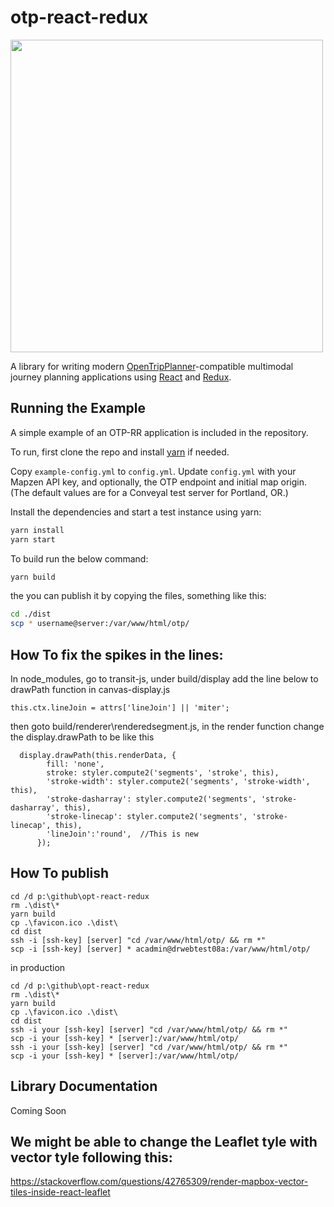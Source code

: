 # otp-react-redux

<img src="https://github.com/opentripplanner/otp-react-redux/raw/master/otprr.png" width="500" />

A library for writing modern [OpenTripPlanner](http://www.opentripplanner.org/)-compatible multimodal journey planning applications using [React]() and [Redux]().

## Running the Example

A simple example of an OTP-RR application is included in the repository.

To run, first clone the repo and install [yarn](https://yarnpkg.com/) if needed.

Copy `example-config.yml` to `config.yml`. Update `config.yml` with your Mapzen API key, and optionally, the OTP endpoint and initial map origin. (The default values are for a Conveyal test server for Portland, OR.)

Install the dependencies and start a test instance using yarn:

```bash
yarn install
yarn start
```

To build run the below command:
```bash
yarn build
```

the you can publish it by copying the files, something like this:
```bash
cd ./dist
scp * username@server:/var/www/html/otp/  
```


## How To fix the spikes in the lines:
In node_modules, go to transit-js, under build/display
add the line below to drawPath function in canvas-display.js
```
this.ctx.lineJoin = attrs['lineJoin'] || 'miter';  
```
then goto build/renderer\renderedsegment.js, in the render function change the display.drawPath to be like this
```
  display.drawPath(this.renderData, {
        fill: 'none',
        stroke: styler.compute2('segments', 'stroke', this),
        'stroke-width': styler.compute2('segments', 'stroke-width', this),
        'stroke-dasharray': styler.compute2('segments', 'stroke-dasharray', this),
        'stroke-linecap': styler.compute2('segments', 'stroke-linecap', this),
        'lineJoin':'round',  //This is new
      });
```


## How To publish
```shell
cd /d p:\github\opt-react-redux
rm .\dist\*
yarn build
cp .\favicon.ico .\dist\
cd dist
ssh -i [ssh-key] [server] "cd /var/www/html/otp/ && rm *"
scp -i [ssh-key] [server] * acadmin@drwebtest08a:/var/www/html/otp/

```
in production
```
cd /d p:\github\opt-react-redux
rm .\dist\*
yarn build
cp .\favicon.ico .\dist\
cd dist
ssh -i your [ssh-key] [server] "cd /var/www/html/otp/ && rm *"
scp -i your [ssh-key] * [server]:/var/www/html/otp/
ssh -i your [ssh-key] [server] "cd /var/www/html/otp/ && rm *"
scp -i your [ssh-key] * [server]:/var/www/html/otp/
```


## Library Documentation

Coming Soon



## We might be able to change the Leaflet tyle with vector tyle following this:
https://stackoverflow.com/questions/42765309/render-mapbox-vector-tiles-inside-react-leaflet